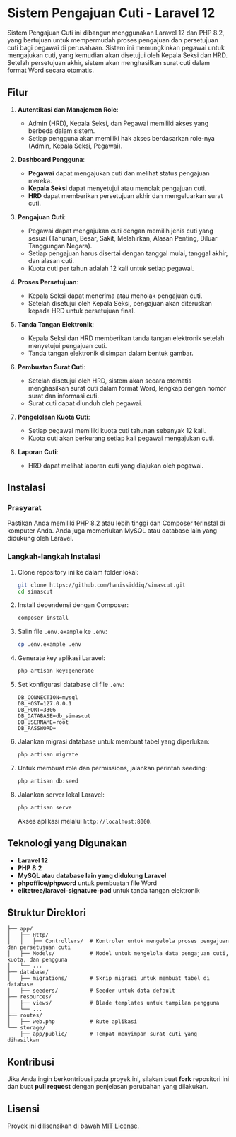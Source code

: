 
# Sistem Pengajuan Cuti - Laravel 12

Sistem Pengajuan Cuti ini dibangun menggunakan Laravel 12 dan PHP 8.2, yang bertujuan untuk mempermudah proses pengajuan dan persetujuan cuti bagi pegawai di perusahaan. Sistem ini memungkinkan pegawai untuk mengajukan cuti, yang kemudian akan disetujui oleh Kepala Seksi dan HRD. Setelah persetujuan akhir, sistem akan menghasilkan surat cuti dalam format Word secara otomatis.

## Fitur

1. **Autentikasi dan Manajemen Role**:
   - Admin (HRD), Kepala Seksi, dan Pegawai memiliki akses yang berbeda dalam sistem.
   - Setiap pengguna akan memiliki hak akses berdasarkan role-nya (Admin, Kepala Seksi, Pegawai).

2. **Dashboard Pengguna**:
   - **Pegawai** dapat mengajukan cuti dan melihat status pengajuan mereka.
   - **Kepala Seksi** dapat menyetujui atau menolak pengajuan cuti.
   - **HRD** dapat memberikan persetujuan akhir dan mengeluarkan surat cuti.

3. **Pengajuan Cuti**:
   - Pegawai dapat mengajukan cuti dengan memilih jenis cuti yang sesuai (Tahunan, Besar, Sakit, Melahirkan, Alasan Penting, Diluar Tanggungan Negara).
   - Setiap pengajuan harus disertai dengan tanggal mulai, tanggal akhir, dan alasan cuti.
   - Kuota cuti per tahun adalah 12 kali untuk setiap pegawai.

4. **Proses Persetujuan**:
   - Kepala Seksi dapat menerima atau menolak pengajuan cuti.
   - Setelah disetujui oleh Kepala Seksi, pengajuan akan diteruskan kepada HRD untuk persetujuan final.

5. **Tanda Tangan Elektronik**:
   - Kepala Seksi dan HRD memberikan tanda tangan elektronik setelah menyetujui pengajuan cuti.
   - Tanda tangan elektronik disimpan dalam bentuk gambar.

6. **Pembuatan Surat Cuti**:
   - Setelah disetujui oleh HRD, sistem akan secara otomatis menghasilkan surat cuti dalam format Word, lengkap dengan nomor surat dan informasi cuti.
   - Surat cuti dapat diunduh oleh pegawai.

7. **Pengelolaan Kuota Cuti**:
   - Setiap pegawai memiliki kuota cuti tahunan sebanyak 12 kali.
   - Kuota cuti akan berkurang setiap kali pegawai mengajukan cuti.

8. **Laporan Cuti**:
   - HRD dapat melihat laporan cuti yang diajukan oleh pegawai.

## Instalasi

### Prasyarat

Pastikan Anda memiliki PHP 8.2 atau lebih tinggi dan Composer terinstal di komputer Anda. Anda juga memerlukan MySQL atau database lain yang didukung oleh Laravel.

### Langkah-langkah Instalasi

1. Clone repository ini ke dalam folder lokal:
   ```bash
   git clone https://github.com/hanissiddiq/simascut.git
   cd simascut
   ```

2. Install dependensi dengan Composer:
   ```bash
   composer install
   ```

3. Salin file `.env.example` ke `.env`:
   ```bash
   cp .env.example .env
   ```

4. Generate key aplikasi Laravel:
   ```bash
   php artisan key:generate
   ```

5. Set konfigurasi database di file `.env`:
   ```plaintext
   DB_CONNECTION=mysql
   DB_HOST=127.0.0.1
   DB_PORT=3306
   DB_DATABASE=db_simascut
   DB_USERNAME=root
   DB_PASSWORD=
   ```

6. Jalankan migrasi database untuk membuat tabel yang diperlukan:
   ```bash
   php artisan migrate
   ```

7. Untuk membuat role dan permissions, jalankan perintah seeding:
   ```bash
   php artisan db:seed
   ```

8. Jalankan server lokal Laravel:
   ```bash
   php artisan serve
   ```

   Akses aplikasi melalui `http://localhost:8000`.

## Teknologi yang Digunakan

- **Laravel 12**
- **PHP 8.2**
- **MySQL atau database lain yang didukung Laravel**
- **phpoffice/phpword** untuk pembuatan file Word
- **elitetree/laravel-signature-pad** untuk tanda tangan elektronik

## Struktur Direktori

```
├── app/
│   ├── Http/
│   │   ├── Controllers/  # Kontroler untuk mengelola proses pengajuan dan persetujuan cuti
│   ├── Models/           # Model untuk mengelola data pengajuan cuti, kuota, dan pengguna
│   └── ...
├── database/
│   ├── migrations/       # Skrip migrasi untuk membuat tabel di database
│   ├── seeders/          # Seeder untuk data default
├── resources/
│   ├── views/            # Blade templates untuk tampilan pengguna
│   └── ...
├── routes/
│   ├── web.php           # Rute aplikasi
└── storage/
    ├── app/public/       # Tempat menyimpan surat cuti yang dihasilkan
```

## Kontribusi

Jika Anda ingin berkontribusi pada proyek ini, silakan buat **fork** repositori ini dan buat **pull request** dengan penjelasan perubahan yang dilakukan.

## Lisensi

Proyek ini dilisensikan di bawah [MIT License](LICENSE).
